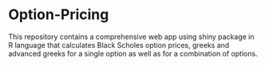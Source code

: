 # Option-Pricing
This repository contains a comprehensive web app using shiny package in R language that calculates Black Scholes option prices, greeks and advanced greeks for a single option as well as for a combination of options. 
